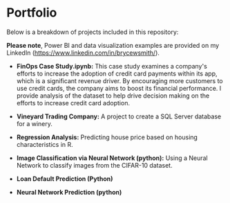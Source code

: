 # Portfolio

Below is a breakdown of projects included in this repository:

**Please note**, Power BI and data visualization examples are provided on my LinkedIn (https://www.linkedin.com/in/brycewsmith/).

- **FinOps Case Study.ipynb:** This case study examines a company's efforts to increase the adoption of credit card payments within its app, which is a significant revenue driver. By encouraging more customers to use credit cards, the company aims to boost its financial performance. I provide analysis of the dataset to help drive decision making on the efforts to increase credit card adoption.

- **Vineyard Trading Company:** A project to create a SQL Server database for a winery.

- **Regression Analysis:** Predicting house price based on housing characteristics in R.
 
- **Image Classification via Neural Network (python):** Using a Neural Network to classify images from the CIFAR-10 dataset.

- **Loan Default Prediction (Python)**

- **Neural Network Prediction (python)**
